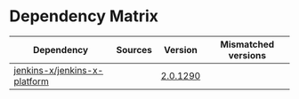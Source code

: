 # Dependency Matrix

Dependency | Sources | Version | Mismatched versions
---------- | ------- | ------- | -------------------
[jenkins-x/jenkins-x-platform](https://github.com/jenkins-x/jenkins-x-platform.git) |  | [2.0.1290](https://github.com/jenkins-x/jenkins-x-platform/releases/tag/v2.0.1290) | 
